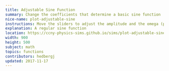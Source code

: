 ```yaml
---
title: Adjustable Sine Function
summary: Change the coefficients that determine a basic sine function
nice-name: plot-adjustable-sine
instructions: Move the sliders to adjust the amplitude and the omega (period).
explanation: A regular sine function
location: https://ccny-physics-sims.github.io/sims/plot-adjustable-sine/
width: 900
height: 500
subject: math
topics: functions
contributors: hedbergj
updated: 2017-11-17
---
```

